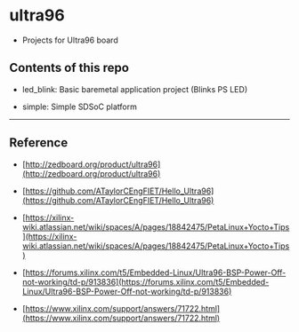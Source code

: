 # ultra96

- Projects for Ultra96 board
  
## Contents of this repo

- led_blink: Basic baremetal application project (Blinks PS LED)

- simple: Simple SDSoC platform

***

## Reference

- [http://zedboard.org/product/ultra96](http://zedboard.org/product/ultra96)

- [https://github.com/ATaylorCEngFIET/Hello_Ultra96](https://github.com/ATaylorCEngFIET/Hello_Ultra96)

- [https://xilinx-wiki.atlassian.net/wiki/spaces/A/pages/18842475/PetaLinux+Yocto+Tips](https://xilinx-wiki.atlassian.net/wiki/spaces/A/pages/18842475/PetaLinux+Yocto+Tips)

- [https://forums.xilinx.com/t5/Embedded-Linux/Ultra96-BSP-Power-Off-not-working/td-p/913836](https://forums.xilinx.com/t5/Embedded-Linux/Ultra96-BSP-Power-Off-not-working/td-p/913836)

- [https://www.xilinx.com/support/answers/71722.html](https://www.xilinx.com/support/answers/71722.html)